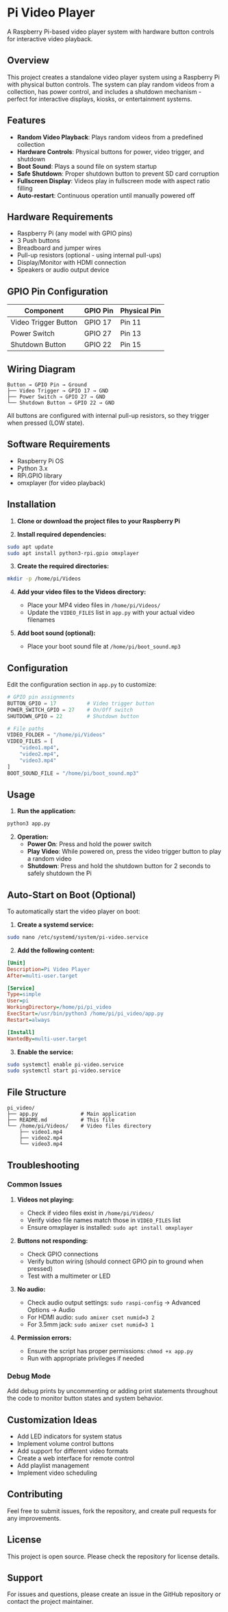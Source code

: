 # Pi Video Player

A Raspberry Pi-based video player system with hardware button controls for interactive video playback.

## Overview

This project creates a standalone video player system using a Raspberry Pi with physical button controls. The system can play random videos from a collection, has power control, and includes a shutdown mechanism - perfect for interactive displays, kiosks, or entertainment systems.

## Features

- **Random Video Playback**: Plays random videos from a predefined collection
- **Hardware Controls**: Physical buttons for power, video trigger, and shutdown
- **Boot Sound**: Plays a sound file on system startup
- **Safe Shutdown**: Proper shutdown button to prevent SD card corruption
- **Fullscreen Display**: Videos play in fullscreen mode with aspect ratio filling
- **Auto-restart**: Continuous operation until manually powered off

## Hardware Requirements

- Raspberry Pi (any model with GPIO pins)
- 3 Push buttons
- Breadboard and jumper wires
- Pull-up resistors (optional - using internal pull-ups)
- Display/Monitor with HDMI connection
- Speakers or audio output device

## GPIO Pin Configuration

| Component | GPIO Pin | Physical Pin |
|-----------|----------|--------------|
| Video Trigger Button | GPIO 17 | Pin 11 |
| Power Switch | GPIO 27 | Pin 13 |
| Shutdown Button | GPIO 22 | Pin 15 |

## Wiring Diagram

```
Button → GPIO Pin → Ground
├── Video Trigger → GPIO 17 → GND
├── Power Switch → GPIO 27 → GND
└── Shutdown Button → GPIO 22 → GND
```

All buttons are configured with internal pull-up resistors, so they trigger when pressed (LOW state).

## Software Requirements

- Raspberry Pi OS
- Python 3.x
- RPi.GPIO library
- omxplayer (for video playback)

## Installation

1. **Clone or download the project files to your Raspberry Pi**

2. **Install required dependencies:**
```bash
sudo apt update
sudo apt install python3-rpi.gpio omxplayer
```

3. **Create the required directories:**
```bash
mkdir -p /home/pi/Videos
```

4. **Add your video files to the Videos directory:**
   - Place your MP4 video files in `/home/pi/Videos/`
   - Update the `VIDEO_FILES` list in `app.py` with your actual video filenames

5. **Add boot sound (optional):**
   - Place your boot sound file at `/home/pi/boot_sound.mp3`

## Configuration

Edit the configuration section in `app.py` to customize:

```python
# GPIO pin assignments
BUTTON_GPIO = 17          # Video trigger button
POWER_SWITCH_GPIO = 27    # On/Off switch
SHUTDOWN_GPIO = 22        # Shutdown button

# File paths
VIDEO_FOLDER = "/home/pi/Videos"
VIDEO_FILES = [
    "video1.mp4",
    "video2.mp4",
    "video3.mp4"
]
BOOT_SOUND_FILE = "/home/pi/boot_sound.mp3"
```

## Usage

1. **Run the application:**
```bash
python3 app.py
```

2. **Operation:**
   - **Power On**: Press and hold the power switch
   - **Play Video**: While powered on, press the video trigger button to play a random video
   - **Shutdown**: Press and hold the shutdown button for 2 seconds to safely shutdown the Pi

## Auto-Start on Boot (Optional)

To automatically start the video player on boot:

1. **Create a systemd service:**
```bash
sudo nano /etc/systemd/system/pi-video.service
```

2. **Add the following content:**
```ini
[Unit]
Description=Pi Video Player
After=multi-user.target

[Service]
Type=simple
User=pi
WorkingDirectory=/home/pi/pi_video
ExecStart=/usr/bin/python3 /home/pi/pi_video/app.py
Restart=always

[Install]
WantedBy=multi-user.target
```

3. **Enable the service:**
```bash
sudo systemctl enable pi-video.service
sudo systemctl start pi-video.service
```

## File Structure

```
pi_video/
├── app.py              # Main application
├── README.md           # This file
└── /home/pi/Videos/    # Video files directory
    ├── video1.mp4
    ├── video2.mp4
    └── video3.mp4
```

## Troubleshooting

### Common Issues

1. **Videos not playing:**
   - Check if video files exist in `/home/pi/Videos/`
   - Verify video file names match those in `VIDEO_FILES` list
   - Ensure omxplayer is installed: `sudo apt install omxplayer`

2. **Buttons not responding:**
   - Check GPIO connections
   - Verify button wiring (should connect GPIO pin to ground when pressed)
   - Test with a multimeter or LED

3. **No audio:**
   - Check audio output settings: `sudo raspi-config` → Advanced Options → Audio
   - For HDMI audio: `sudo amixer cset numid=3 2`
   - For 3.5mm jack: `sudo amixer cset numid=3 1`

4. **Permission errors:**
   - Ensure the script has proper permissions: `chmod +x app.py`
   - Run with appropriate privileges if needed

### Debug Mode

Add debug prints by uncommenting or adding print statements throughout the code to monitor button states and system behavior.

## Customization Ideas

- Add LED indicators for system status
- Implement volume control buttons
- Add support for different video formats
- Create a web interface for remote control
- Add playlist management
- Implement video scheduling

## Contributing

Feel free to submit issues, fork the repository, and create pull requests for any improvements.

## License

This project is open source. Please check the repository for license details.

## Support

For issues and questions, please create an issue in the GitHub repository or contact the project maintainer.